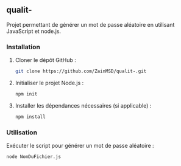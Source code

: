 ## qualit-
Projet permettant de générer un mot de passe aléatoire en utilisant JavaScript et node.js.
### Installation
1. Cloner le dépôt GitHub :
   ```bash
   git clone https://github.com/ZainMSD/qualit-.git
    ```
2. Initialiser le projet Node.js :
   ```bash
   npm init
   ```
3. Installer les dépendances nécessaires (si applicable) :
   ```bash
   npm install
   ```
### Utilisation
Exécuter le script pour générer un mot de passe aléatoire :
   ```bash
   node NomDuFichier.js
   ```